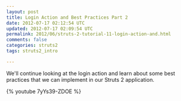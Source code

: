 ```yaml
---           
layout: post
title: Login Action and Best Practices Part 2
date: 2012-07-17 02:12:54 UTC
updated: 2012-07-17 02:09:54 UTC
permalink: 2012/06/struts-2-tutorial-11-login-action-and.html
comments: false
categories: struts2
tags: struts2_intro

---
```


We'll continue looking at the login action and learn about some best practices that we can implement in our Struts 2 application.

{% youtube 7yYs39-ZDOE %}